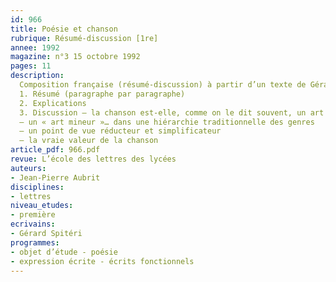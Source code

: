```yaml
---
id: 966
title: Poésie et chanson
rubrique: Résumé-discussion [1re]
annee: 1992
magazine: n°3 15 octobre 1992
pages: 11
description: 
  Composition française (résumé-discussion) à partir d’un texte de Gérard Spitéri donné au baccalauréat en 1982…
  1. Résumé (paragraphe par paragraphe)
  2. Explications
  3. Discussion – la chanson est-elle, comme on le dit souvent, un art mineur ?
  – un « art mineur »… dans une hiérarchie traditionnelle des genres
  – un point de vue réducteur et simplificateur
  – la vraie valeur de la chanson
article_pdf: 966.pdf
revue: L’école des lettres des lycées
auteurs:
- Jean-Pierre Aubrit
disciplines:
- lettres
niveau_etudes:
- première
ecrivains:
- Gérard Spitéri
programmes:
- objet d’étude - poésie
- expression écrite - écrits fonctionnels
---
```

